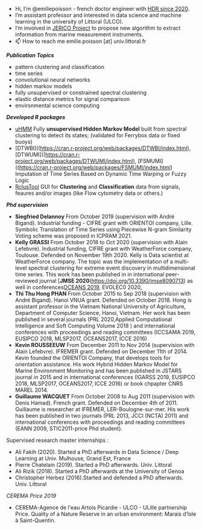- Hi, I’m @emiliepoisson - french doctor engineer with [HDR since 2020](https://hal.archives-ouvertes.fr/tel-03059280).
- I’m assistant professor and interested in data science and machine learning in the university of Littoral (ULCO). 
- I’m involved in [JERICO Project](https://www.jerico-ri.eu/) to propose new algorithm to extract information from marine measurement instruments. 
- 📫 How to reach me emilie.poisson [at] univ.littoral.fr

***Publication Topics***
- pattern clustering and classification
- time series
- convolutional neural networks
- hidden markov models
- fully unsupervised or constrained spectral clustering
- elastic distance metrics for signal comparison
- environmental science computing

***Developed R packages***
- [uHMM](https://cran.r-project.org/web/packages/uHMM/index.html) Fully **unsupervised Hidden Markov Model** built from spectral clustering to detect its states; (validated for Ferrybox data or fixed buoys)
- [DTWBI]((https://cran.r-project.org/web/packages/DTWBI/index.html), [DTWUMI]((https://cran.r-project.org/web/packages/DTWUMI/index.html), [FSMUMI]((https://cran.r-project.org/web/packages/FSMUMI/index.html) Imputation of Time Series Based on Dynamic Time Warping or Fuzzy Logic
- [RclusTool](https://cran.r-project.org/web/packages/RclusTool/index.html) GUI for **Clustering** and **Classification** data from signals, feaures and/or images (like Flow cytometry data or others.)

***Phd supervision***
- **Siegfried Delannoy** From October 2019 (supervision with André Bigand). Industrial funding - CIFRE grant with ORIENTOI company, Lille. 
Symbolic Translation of Time Series using Piecewise N-gram Similarity Voting scheme was proposed in ICPRAM 2021. 
- **Kelly GRASSI** From October 2018 to Oct 2020 (supervision with Alain Lefebvre). Industrial funding, CIFRE grant with WeatherForce company, Toulouse. Defended on November 19th 2020. Kelly is Data scientist at WeatherForce company.
The topic was the implementation of a multi-level spectral clustering for extreme event discovery in multidimensional time series. This work has been published in  in international peer-reviewed journal [**JMSE 2020**(https://doi.org/10.3390/jmse8090713)
as well in conferences[OCEANS 2019](https://ieeexplore.ieee.org/document/8867261), EVOLEC0 2020, 
- **Thi Thu Hong PHAN** From October 2015 to Sep 2018 (supervision with André Bigand). Hanoi VNUA grant. Defended on October 2018. Hong is assistant professor in the Vietnam National University of Agriculture, Department of Computer Science, Hanoi, Vietnam. 
Her work has been published in several journals (PRL 2020,Applied Computational Intelligence and Soft Computing Volume 2018  ) and international conferences with proceedings and reading committees (ICCSAMA 2019, EUSIPCO 2018, MLSP2017, OCEANS2017, ICCE 2016)
- **Kevin ROUSSEEUW** From December 2011 to Nov 2014 (supervision with Alain Lefebvre). IFREMER grant. Defended on December 11th of 2014. Kevin founded the ORIENTOI Company, that develops tools for orientation assistance. 
His work Hybrid Hidden Markov Model for Marine Environment Monitoring and has been published in JSTARS journal in 2015 and in international conferences (IGARSS 2019, EUSIPCO 2018, MLSP2017, OCEANS2017, ICCE 2016) or book chpapter CNRS MAREL 2014.
- **Guillaume WACQUET** From October 2008 to Aug 2011 (supervision with Denis Hamad). French grant. Defended on December 4th of 2011. Guillaume is researcher at IFREMER, LER-Boulogne-sur-mer. 
His work has been published in two journals (PRL 2013,  JCCI (NCTA) 2011) and international conferences with proceedings and reading committees (EANN 2009, STIC2011-price Phd student).

Supervised research master internships : 
- Ali Fakih (2020). Started a PhD afterwards in Data Science / Deep Learning at Univ. Mulhouse, Grand Est, France
- Pierre Chatelain (2019). Started a PhD afterwards. Univ. Littoral
- Ali Rizik (2018). Started a PhD afterwards at the University of Genoa
- Christopher Herbez (2016).Started and defended a PhD afterwards. Univ. Littoral

*CEREMA Price 2019* 
- CEREMA-Agence de l'eau Artois Picardie - ULCO - ULille partnership Price. 
Quality of a Nature Reserve in an urban environment: Marais d’Isle à Saint-Quentin.


<!---
emiliepoisson/emiliepoisson is a ✨ special ✨ repository because its `README.md` (this file) appears on your GitHub profile.
You can click the Preview link to take a look at your changes.
--->
